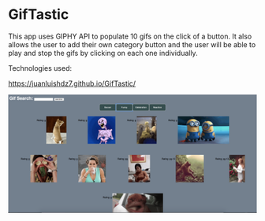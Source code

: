 # GifTastic

This app uses GIPHY API to populate 10 gifs on the click of a button. It also allows the user to add their own category button and the user will be able to play and stop the gifs by clicking on each one individually.

Technologies used:

<GIPHY API>
<JavaScript>
<JQuery>

https://juanluishdz7.github.io/GifTastic/

![Getting Started](./gift.png)